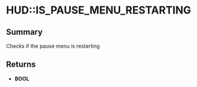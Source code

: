 # HUD::IS_PAUSE_MENU_RESTARTING

## Summary
Checks if the pause menu is restarting

## Returns
* **BOOL**
